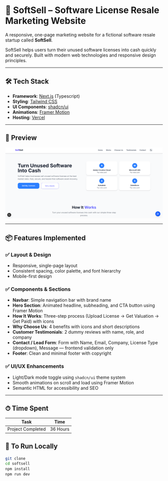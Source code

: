 # 📑 SoftSell – Software License Resale Marketing Website

A responsive, one-page marketing website for a fictional software resale startup called **SoftSell**.

SoftSell helps users turn their unused software licenses into cash quickly and securely. Built with modern web technologies and responsive design principles.

---

## 🛠 Tech Stack

- **Framework**: [Next.js](https://nextjs.org/) (Typescript)
- **Styling**: [Tailwind CSS](https://tailwindcss.com/)
- **UI Components**: [shadcn/ui](https://ui.shadcn.com/)
- **Animations**: [Framer Motion](https://www.framer.com/motion/)
- **Hosting**: [Vercel](https://vercel.com/)

---

## 📸 Preview

![SoftSell Hero Section Preview](public/softsell.png)

---

## 📦 Features Implemented

### ✅ Layout & Design

- Responsive, single-page layout
- Consistent spacing, color palette, and font hierarchy
- Mobile-first design

### ✅ Components & Sections

- **Navbar**: Simple navigation bar with brand name
- **Hero Section**: Animated headline, subheading, and CTA button using Framer Motion
- **How It Works**: Three-step process (Upload License → Get Valuation → Get Paid) with icons
- **Why Choose Us**: 4 benefits with icons and short descriptions
- **Customer Testimonials**: 2 dummy reviews with name, role, and company
- **Contact / Lead Form**: Form with Name, Email, Company, License Type (dropdown), Message — frontend validation only
- **Footer**: Clean and minimal footer with copyright

### ✅ UI/UX Enhancements

- Light/Dark mode toggle using `shadcn/ui` theme system
- Smooth animations on scroll and load using Framer Motion
- Semantic HTML for accessibility and SEO

---

## ⏱ Time Spent

| Task                        | Time        |
|-----------------------------|-------------|
| Project Completed           | 36 Hours    |

## 🧪 To Run Locally

```bash
git clone 
cd softsell
npm install
npm run dev



